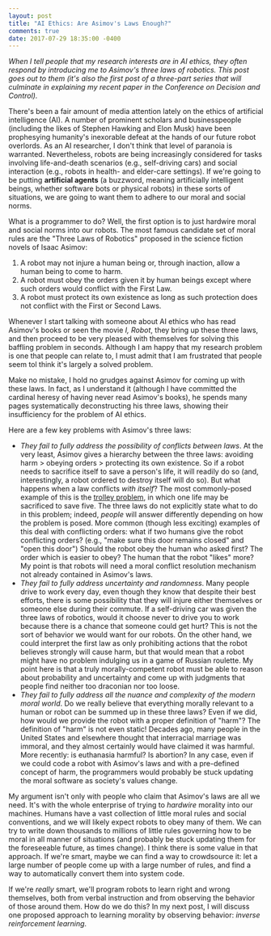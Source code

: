 ```yaml
---
layout: post
title: "AI Ethics: Are Asimov's Laws Enough?"
comments: true
date: 2017-07-29 18:35:00 -0400
---
```


_When I tell people that my research interests are in AI ethics, they often respond by introducing me to Asimov's three laws of robotics.  This post goes out to them (it's also the first post of a three-part series that will culminate in explaining my recent paper in the Conference on Decision and Control)._

There's been a fair amount of media attention lately on the ethics of artificial intelligence (AI).  A number of prominent scholars and businesspeople (including the likes of Stephen Hawking and Elon Musk) have been prophesying humanity's inexorable defeat at the hands of our future robot overlords.  As an AI researcher, I don't think that level of paranoia is warranted.  Nevertheless, robots are being increasingly considered for tasks involving life-and-death scenarios (e.g., self-driving cars) and social interaction (e.g., robots in health- and elder-care settings).  If we're going to be putting **artificial agents** (a buzzword, meaning artificially intelligent beings, whether software bots or physical robots) in these sorts of situations, we are going to want them to adhere to our moral and social norms.

What is a programmer to do?  Well, the first option is to just hardwire moral and social norms into our robots.  The most famous candidate set of moral rules are the "Three Laws of Robotics" proposed in the science fiction novels of Isaac Asimov:

1. A robot may not injure a human being or, through inaction, allow a human being to come to harm.
2. A robot must obey the orders given it by human beings except where such orders would conflict with the First Law.
3. A robot must protect its own existence as long as such protection does not conflict with the First or Second Laws.

Whenever I start talking with someone about AI ethics who has read Asimov's books or seen the movie _I, Robot_, they bring up these three laws, and then proceed to be very pleased with themselves for solving this baffling problem in seconds.  Although I am happy that my research problem is one that people can relate to, I must admit that I am frustrated that people seem tol think it's largely a solved problem.

Make no mistake, I hold no grudges against Asimov for coming up with these laws.  In fact, as I understand it (although I have committed the cardinal heresy of having never read Asimov's books), he spends many pages systematically deconstructing his three laws, showing their insufficiency for the problem of AI ethics.

Here are a few key problems with Asimov's three laws:
- _They fail to fully address the possibility of conflicts between laws_.  At the very least, Asimov gives a hierarchy between the three laws: avoiding harm > obeying orders > protecting its own existence.  So if a robot needs to sacrifice itself to save a person's life, it will readily do so (and, interestingly, a robot ordered to destroy itself will do so).  But what happens when a law conflicts _with itself_?  The most commonly-posed example of this is the [trolley problem](https://en.wikipedia.org/wiki/Trolley_problem), in which one life may be sacrificed to save five.  The three laws do not explicitly state what to do in this problem; indeed, _people_ will answer differently depending on how the problem is posed.  More common (though less exciting) examples of this deal with conflicting orders: what if two humans give the robot conflicting orders? (e.g., "make sure this door remains closed" and "open this door") Should the robot obey the human who asked first? The order which is easier to obey?  The human that the robot "likes" more?  My point is that robots will need a moral conflict resolution mechanism not already contained in Asimov's laws.
- _They fail to fully address uncertainty and randomness_.  Many people drive to work every day, even though they know that despite their best efforts, there is some possibility that they will injure either themselves or someone else during their commute.  If a self-driving car was given the three laws of robotics, would it choose never to drive you to work because there is a chance that someone could get hurt?  This is not the sort of behavior we would want for our robots.  On the other hand, we could interpret the first law as only prohibiting actions that the robot believes strongly will cause harm, but that would mean that a robot might have no problem indulging us in a game of Russian roulette.  My point here is that a truly morally-competent robot must be able to reason about probability and uncertainty and come up with judgments that people find neither too draconian nor too loose.
- _They fail to fully address all the nuance and complexity of the modern moral world_.  Do we really believe that everything morally relevant to a human or robot can be summed up in these three laws?  Even if we did, how would we provide the robot with a proper definition of "harm"?  The definition of "harm" is not even static!  Decades ago, many people in the United States and elsewhere thought that interracial marriage was immoral, and they almost certainly would have claimed it was harmful.  More recently: is euthanasia harmful? Is abortion?  In any case, even if we could code a robot with Asimov's laws and with a pre-defined concept of harm, the programmers would probably be stuck updating the moral software as society's values change.

My argument isn't only with people who claim that Asimov's laws are all we need.  It's with the whole enterprise of trying to _hardwire_ morality into our machines.  Humans have a vast collection of little moral rules and social conventions, and we will likely expect robots to obey many of them.  We can try to write down thousands to millions of little rules governing how to be moral in all manner of situations (and probably be stuck updating them for the foreseeable future, as times change).  I think there is some value in that approach.  If we're smart, maybe we can find a way to crowdsource it: let a large number of people come up with a large number of rules, and find a way to automatically convert them into system code.

If we're _really_ smart, we'll program robots to learn right and wrong themselves, both from verbal instruction and from observing the behavior of those around them.  How do we do this?  In my next post, I will discuss one proposed approach to learning morality by observing behavior: _inverse reinforcement learning_.